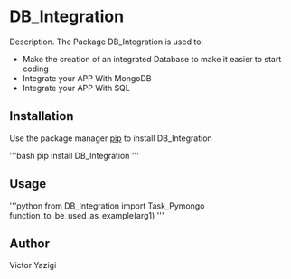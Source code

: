 # DB_Integration

Description.
The Package DB_Integration is used to:
- Make the creation of an integrated Database to make it easier to start coding
- Integrate your APP With MongoDB
- Integrate your APP With SQL

## Installation

Use the package manager [pip](https://pip.pyna.io/en/stable/) to install DB_Integration

'''bash
pip install DB_Integration
'''

## Usage
'''python
from DB_Integration import Task_Pymongo
function_to_be_used_as_example(arg1)
'''

## Author
Victor Yazigi
